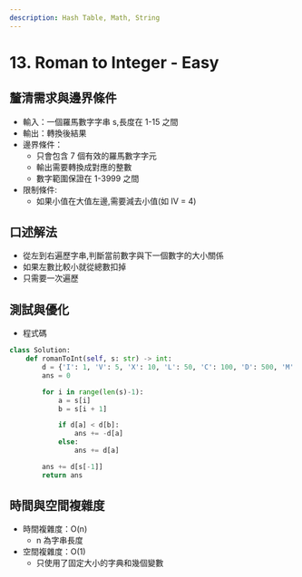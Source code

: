 ```yaml
---
description: Hash Table, Math, String
---
```


# 13. Roman to Integer - Easy

## 釐清需求與邊界條件

* 輸入：一個羅馬數字字串 s,長度在 1-15 之間
* 輸出：轉換後結果
* 邊界條件：
  * 只會包含 7 個有效的羅馬數字字元
  * 輸出需要轉換成對應的整數
  * 數字範圍保證在 1-3999 之間
* 限制條件:
  * 如果小值在大值左邊,需要減去小值(如 IV = 4)

## 口述解法

* 從左到右遍歷字串,判斷當前數字與下一個數字的大小關係
* 如果左數比較小就從總數扣掉
* 只需要一次遍歷

## 測試與優化

* 程式碼

```python
class Solution:
    def romanToInt(self, s: str) -> int:
        d = {'I': 1, 'V': 5, 'X': 10, 'L': 50, 'C': 100, 'D': 500, 'M': 1000}
        ans = 0

        for i in range(len(s)-1):
            a = s[i]
            b = s[i + 1]

            if d[a] < d[b]:
                ans += -d[a]
            else:
                ans += d[a]

        ans += d[s[-1]]
        return ans
```

## 時間與空間複雜度

* 時間複雜度：O(n)
  * n 為字串長度
* 空間複雜度：O(1)
  * 只使用了固定大小的字典和幾個變數
